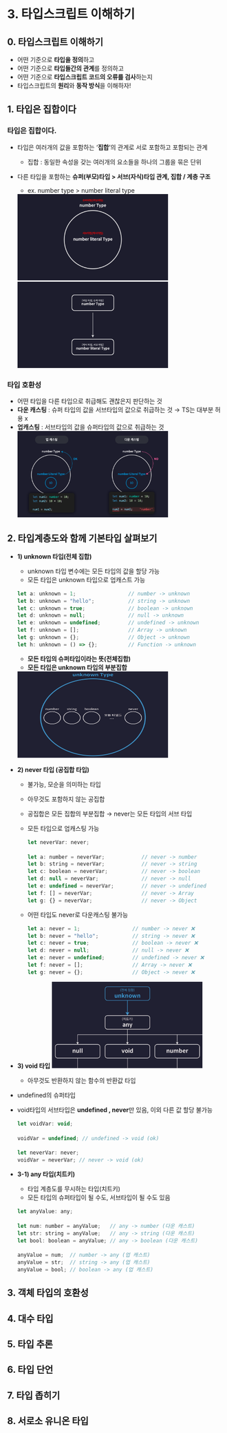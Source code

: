 # 3. 타입스크립트 이해하기

## 0. 타입스크립트 이해하기
- 어떤 기준으로 **타입을 정의**하고
- 어떤 기준으로 **타입들간의 관계**를 정의하고
- 어떤 기준으로 **타입스크립트 코드의 오류를 검사**하는지
- 타입스크립트의 **원리**와 **동작 방식**을 이해하자!

## 1. 타입은 집합이다
### 타입은 집합이다.
- 타입은 여러개의 값을 포함하는 ‘**집합**’의 관계로 서로 포함하고 포함되는 관계
    - 집합 : 동일한 속성을 갖는 여러개의 요소들을 하나의 그룹을 묶은 단위

- 다른 타입을 포함하는 **슈퍼(부모)타입 > 서브(자식)타입 관계, 집합 / 계층 구조**
    - ex. number type > number literal type
    <img src="image-1.png" width="350px" height="200px" alt="집합" />
    <img src="image.png" width="350px" height="200px" alt="타입계층구조" />
### 타입 호환성
- 어떤 타입을 다른 타입으로 취급해도 괜찮은지 판단하는 것
- **다운 캐스팅** : 슈퍼 타입의 값을 서브타입의 값으로 취급하는 것 → TS는 대부분 허용 x
- **업캐스팅** : 서브타입의 값을 슈퍼타입의 값으로 취급하는 것
    <img src="image-2.png" width="350px" height="200px" alt="다운/업캐스팅" />
## 2. 타입계층도와 함께 기본타입 살펴보기
- **1) unknown 타입(전체 집합)**
    - unknown 타입 변수에는 모든 타입의 값을 할당 가능
    - 모든 타입은 unknown 타입으로 업캐스트 가능
    
    ```javascript
    let a: unknown = 1;                 // number -> unknown
    let b: unknown = "hello";           // string -> unknown
    let c: unknown = true;              // boolean -> unknown
    let d: unknown = null;              // null -> unknown
    let e: unknown = undefined;         // undefined -> unknown
    let f: unknown = [];                // Array -> unknown
    let g: unknown = {};                // Object -> unknown
    let h: unknown = () => {};          // Function -> unknown
    ```
    
    - **모든 타입의 슈퍼타입이라는 뜻(전체집합)**
    - **모든 타입은 unknown 타입의 부분집합**
    <img src="image-4.png" width="350px" height="200px" alt="unknwon타입" />

    
- **2) never 타입  (공집합 타입)**
    - 불가능, 모순을 의미하는 타입
    - 아무것도 포함하지 않는 공집합
    -   공집합은 모든 집합의 부분집합 → never는 모든 타입의 서브 타입
    - 모든 타입으로 업캐스팅 가능
        
        ```javascript
        let neverVar: never;
        
        let a: number = neverVar;            // never -> number
        let b: string = neverVar;            // never -> string
        let c: boolean = neverVar;           // never -> boolean
        let d: null = neverVar;              // never -> null
        let e: undefined = neverVar;         // never -> undefined
        let f: [] = neverVar;                // never -> Array
        let g: {} = neverVar;                // never -> Object
        ```
        
    - 어떤 타입도 never로 다운캐스팅 불가능
        
        ```javascript
        let a: never = 1;                 // number -> never ❌
        let b: never = "hello";           // string -> never ❌
        let c: never = true;              // boolean -> never ❌
        let d: never = null;              // null -> never ❌
        let e: never = undefined;         // undefined -> never ❌
        let f: never = [];                // Array -> never ❌
        let g: never = {};                // Object -> never ❌
        ```
        
    
- **3) void 타입**
    <img src="image-3.png" width="350px" height="200px" alt="타입계층도" />
    - 아무것도 반환하지 않는 함수의 반환값 타입
- undefined의 슈퍼타입
- void타입의 서브타입은 **undefined , never**만 있음, 이외 다른 값 할당 불가능
    ```javascript
    let voidVar: void;

    voidVar = undefined; // undefined -> void (ok)

    let neverVar: never;
    voidVar = neverVar; // never -> void (ok)

    ```

 - **3-1) any 타입(치트키)**
    - 타입 계층도를 무시하는 타입(치트키)
    - 모든 타입의 슈퍼타입이 될 수도, 서브타입이 될 수도 있음

    ```javascript
    let anyValue: any;

    let num: number = anyValue;   // any -> number (다운 캐스트)
    let str: string = anyValue;   // any -> string (다운 캐스트)
    let bool: boolean = anyValue; // any -> boolean (다운 캐스트)

    anyValue = num;  // number -> any (업 캐스트)
    anyValue = str;  // string -> any (업 캐스트)
    anyValue = bool; // boolean -> any (업 캐스트)
    ```

## 3. 객체 타입의 호환성
## 4. 대수 타입
## 5. 타입 추론
## 6. 타입 단언
## 7. 타입 좁히기
## 8. 서로소 유니온 타입